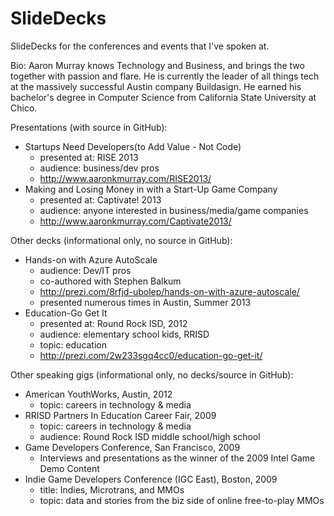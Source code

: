 SlideDecks
==========

SlideDecks for the conferences and events that I've spoken at.


Bio: Aaron Murray knows Technology and Business, and brings the two together with passion and flare. He is currently the leader of all things tech at the massively successful Austin company Buildasign. He earned his bachelor's degree in Computer Science from California State University at Chico. 


Presentations (with source in GitHub): 
  - Startups Need Developers(to Add Value - Not Code)
    - presented at: RISE 2013
    - audience: business/dev pros
    - http://www.aaronkmurray.com/RISE2013/
  - Making and Losing Money in with a Start-Up Game Company
    - presented at: Captivate! 2013
    - audience: anyone interested in business/media/game companies
    - http://www.aaronkmurray.com/Captivate2013/


Other decks (informational only, no source in GitHub):
  - Hands-on with Azure AutoScale
    - audience: Dev/IT pros
    - co-authored with Stephen Balkum
    - http://prezi.com/8rfjd-ubolep/hands-on-with-azure-autoscale/
    - presented numerous times in Austin, Summer 2013
  - Education-Go Get It 
    - presented at: Round Rock ISD, 2012
    - audience: elementary school kids, RRISD
    - topic: education
    - http://prezi.com/2w233sgq4cc0/education-go-get-it/


Other speaking gigs (informational only, no decks/source in GitHub):
  - American YouthWorks, Austin, 2012
    - topic: careers in technology & media
  - RRISD Partners In Education Career Fair, 2009
    - topic: careers in technology & media
    - audience: Round Rock ISD middle school/high school
  - Game Developers Conference, San Francisco, 2009
    - Interviews and presentations as the winner of the 2009 Intel Game Demo Content 
  - Indie Game Developers Conference (IGC East), Boston, 2009
    - title: Indies, Microtrans, and MMOs
    - topic: data and stories from the biz side of online free-to-play MMOs

